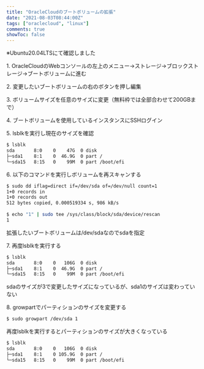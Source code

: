 ```yaml
---
title: "OracleCloudのブートボリュームの拡張"
date: "2021-08-03T08:44:00Z"
tags: ["oraclecloud", "linux"]
comments: true
showToc: false
---
```

※Ubuntu20.04LTSにて確認しました

1\. OracleCloudのWebコンソールの左上のメニュー→ストレージ→ブロックストレージ→ブートボリュームに進む

2\. 変更したいブートボリュームの右のボタンを押し編集

3\. ボリュームサイズを任意のサイズに変更（無料枠では全部合わせて200GBまで）

4\. ブートボリュームを使用しているインスタンスにSSHログイン

5\. lsblkを実行し現在のサイズを確認

```bash
$ lsblk
sda       8:0    0    47G  0 disk 
├─sda1    8:1    0  46.9G  0 part /
└─sda15   8:15   0    99M  0 part /boot/efi
```

6\. 以下のコマンドを実行しボリュームを再スキャンする

```bash
$ sudo dd iflag=direct if=/dev/sda of=/dev/null count=1
1+0 records in
1+0 records out
512 bytes copied, 0.000519334 s, 986 kB/s
 
$ echo "1" | sudo tee /sys/class/block/sda/device/rescan
1
```

拡張したいブートボリュームは/dev/sdaなのでsdaを指定

7\.  再度lsblkを実行する

```bash
$ lsblk
sda       8:0    0   106G  0 disk 
├─sda1    8:1    0  46.9G  0 part /
└─sda15   8:15   0    99M  0 part /boot/efi
```

sdaのサイズが3で変更したサイズになっているが、sda1のサイズは変わっていない

8\. growpartでパーティションのサイズを変更する

```bash
$ sudo growpart /dev/sda 1
```

再度lsblkを実行するとパーティションのサイズが大きくなっている

```bash
$ lsblk
sda       8:0    0   106G  0 disk 
├─sda1    8:1    0 105.9G  0 part /
└─sda15   8:15   0    99M  0 part /boot/efi
```
